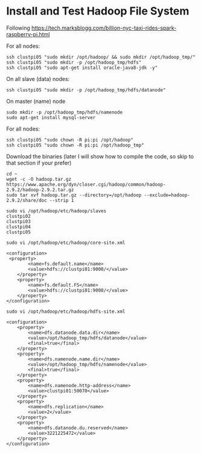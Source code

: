 # Install and Test Hadoop File System

Following https://tech.marksblogg.com/billion-nyc-taxi-rides-spark-raspberry-pi.html


For all nodes:
```
ssh clustpi05 "sudo mkdir /opt/hadoop/ && sudo mkdir /opt/hadoop_tmp/"
ssh clustpi05 "sudo mkdir -p /opt/hadoop_tmp/hdfs"
ssh clustpi05 "sudo apt-get install oracle-java8-jdk -y"
```

On all slave (data) nodes:

    ssh clustpi05 "sudo mkdir -p /opt/hadoop_tmp/hdfs/datanode"

On master (name) node

    sudo mkdir -p /opt/hadoop_tmp/hdfs/namenode
    sudo apt-get install mysql-server

For all nodes:
```
ssh clustpi05 "sudo chown -R pi:pi /opt/hadoop"
ssh clustpi05 "sudo chown -R pi:pi /opt/hadoop_tmp"
```

Download the binaries (later I will show how to compile the code, so skip to that section if your prefer)
```
cd ~
wget -c -O hadoop.tar.gz https://www.apache.org/dyn/closer.cgi/hadoop/common/hadoop-2.9.2/hadoop-2.9.2.tar.gz
sudo tar xvf hadoop.tar.gz --directory=/opt/hadoop --exclude=hadoop-2.9.2/share/doc --strip 1
    
sudo vi /opt/hadoop/etc/hadoop/slaves
clustpi02
clustpi03
clustpi04
clustpi05
```

    sudo vi /opt/hadoop/etc/hadoop/core-site.xml
 
```
<configuration>
 <property>
        <name>fs.default.name</name>
        <value>hdfs://clustpi01:9000/</value>
    </property>
    <property>
        <name>fs.default.FS</name>
        <value>hdfs://clustpi01:9000/</value>
    </property>
</configuration>
```

    sudo vi /opt/hadoop/etc/hadoop/hdfs-site.xml

```
<configuration>
    <property>
        <name>dfs.datanode.data.dir</name>
        <value>/opt/hadoop_tmp/hdfs/datanode</value>
        <final>true</final>
    </property>
    <property>
        <name>dfs.namenode.name.dir</name>
        <value>/opt/hadoop_tmp/hdfs/namenode</value>
        <final>true</final>
    </property>
    <property>
        <name>dfs.namenode.http-address</name>
        <value>clustpi01:50070</value>
    </property>
    <property>
        <name>dfs.replication</name>
        <value>2</value>
    </property>
    <property>
        <name>dfs.datanode.du.reserved</name>
        <value>3221225472</value>
    </property>
</configuration>
```
